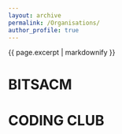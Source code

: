 ```yaml
---
layout: archive
permalink: /Organisations/
author_profile: true
---
```


{{ page.excerpt | markdownify }}

# BITSACM

# CODING CLUB
